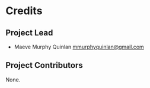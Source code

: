Credits
=======

Project Lead
----------------

* Maeve Murphy Quinlan <mmurphyquinlan@gmail.com>

Project Contributors
------------

None.
